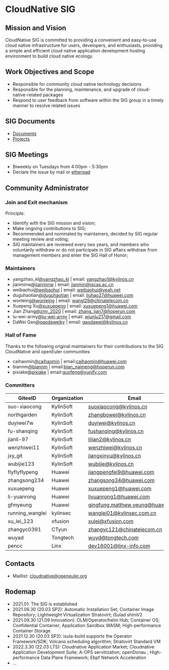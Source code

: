 # CloudNative SIG

## Mission and Vision

CloudNative SIG is committed to providing a convenient and easy-to-use cloud native infrastructure for users, developers, and enthusiasts, providing a simple and efficient cloud native application development hosting environment to build cloud native ecology.

## Work Objectives and Scope

- Responsible for community cloud native technology decisions
- Responsible for the planning, maintenance, and upgrade of cloud-native-related packages
- Respond to user feedback from software within the SIG group in a timely manner to resolve related issues

## SIG Documents

- [Documents](docs/README.md)
- [Projects](./Projects.en.md)

## SIG Meetings

- Biweekly on Tuesdays from 4:00pm - 5:30pm
- Declare the issue by mail or [etherpad](https://etherpad.openeuler.org/p/sig-CloudNative-meetings)

## Community Administrator

### Join and Exit mechanism

Principle:

- Identify with the SIG mission and vision;
- Make ongoing contributions to SIG;
- Recommended and nominated by maintainers, decided by SIG regular meeting review and voting;
- SIG maintainers are reviewed every two years, and members who voluntarily withdraw or do not participate in SIG affairs withdraw from management members and enter the SIG Hall of Honor;

### Maintainers

- yangzhao_kl[@yangzhao_kl](https://gitee.com/yangzhao_kl) | email: <yangzhao1@kylinos.cn>
- jianminw[@jianminw](https://gitee.com/jianminw) | email: <jianmin@iscas.ac.cn>
- weibaohui[@weibaohui](https://gitee.com/weibaohui) | email: <weibaohui@yeah.net>
- duguhaotian[@duguhaotian](https://gitee.com/duguhaotian) | email: <liuhao27@huawei.com>
- wonleing[@wonleing](https://gitee.com/wonleing) | email: <wangl29@chinatelecom.cn>
- Xuepeng Xu[@xuxuepeng](https://gitee.com/xuxuepeng) | email: <xuxuepeng1@huawei.com>
- Jian Zhang[@zmr_2020](https://gitee.com/zmr_2020) | email: <zhang_jian7@hoperun.com>
- lu-wei-army[@lu-wei-army](https://gitee.com/lu-wei-army) | email: <wjunlu217@gmail.com>
- DaWei Gao[@gaodaweiky](https://gitee.com/gaodaweiky) | email: <gaodawei@kylinos.cn>

### Hall of Fame

Thanks to the following original maintainers for their contributions to the SIG CloudNative and openEuler communities

- caihaomin[@caihaomin](https://gitee.com/caihaomin) | email:caihaomin@huawei.com
- biannm[@biannm](https://gitee.com/biannm) | email:bian_naimeng@hoperun.com
- pixiake[@pixiake](https://gitee.com/pixiake) | email:guofeng@yunify.com

### Committers

|GiteeID|Organization|Email|packages|
|--|--|--|--|
|suo-xiaocong|KylinSoft|suoxiaocong@kylinos.cn|ktib|
|northgarden|KylinSoft|zhangbowei@kylinos.cn|ktib|
|duyiwei7w | KylinSoft|duyiwei@kylinos.cn |NestOS|
|fu-shanqing |KylinSoft |fushanqing@kylinos.cn |NestOS|
|jianli-97| KylinSoft|lijian2@kylinos.cn |NestOS |
|wenzhiwei11 |KylinSoft |wenzhiwei@kylinos.cn |NestOS |
|jxy_git |KylinSoft |jiangxinyu@kylinos.cn |etcd |
|wubijie123 |KylinSoft |wubijie@kylinos.cn |prometheus |
|flyflyflypeng |Huawei |jiangpengfei9@huawei.com |kata |
|zhangsong234 |Huawei |zhangsong34@huawei.com |docker/rubik |
|xuxuepeng |Huawei |xuxuepeng1@huawei.com |eggo/iSulad/kuasar |
|li-yuanrong |Huawei |liyuanrong1@huawei.com |KubeOS |
|gfmyeung |Huawei |gingfung.matthew.yeung@huawei.com |paws |
|running_wanglei |kylinsec |wanglei01@kylinsec.com.cn |mcp |
|xu_lei_123 |xfusion |xulei@xfusion.com |moby |
|zhangyc0391 |CTyun |zhangyc121@chinatelecom.cn |k8s-install |
|wuyad |Tongtech |wuyd@tongtech.com |yunyi |
|pencc | Linx| dev16001@linx-info.com|Cpds |

## Contacts

- Maillist: <cloudnative@openeuler.org>

## Rodemap

- 2021.01: The SIG is established
- 2021.06.30 (20.03 SP2): Automatic Installation Set; Container Image Repository; Lightweight Virtualization Stratovirt; iSulad shimV2
- 2021.09.30 (21.09 Innovation): OLM/Operator/helm Hub; Container OS; Confidential Container; Application Sandbox WASM; High-performance Container Storage
- 2021.12.30 (20.03 SP2): isula-build supports the Operator Framework/SDK; Volcano scheduling algorithm; Stratovirt Standard VM
- 2022.3.30 (22.03 LTS): Cloudnative Application Market; Cloudnative Application Development Suite; A-OPS servitization; openDonau ; High-performance Data Plane Framework; Ebpf Network Acceleration
- ...

